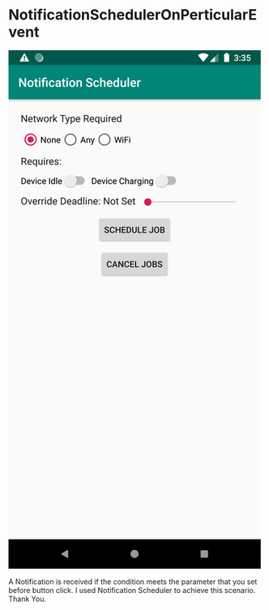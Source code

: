 # NotificationSchedulerOnPerticularEvent


![alt text](https://github.com/sumit-pc/NotificationSchedulerOnPerticularEvent/blob/master/Screenshot_1571393118.png)


A Notification is received if the condition meets the parameter that you set before button click.
I used Notification Scheduler to achieve this scenario.
Thank You.
